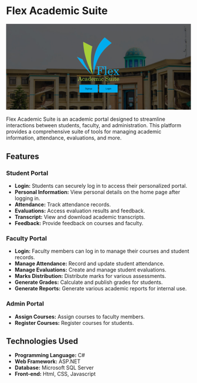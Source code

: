 # Flex Academic Suite

![Flex Academic Suite Logo](Screenshots/Screenshot%20(143).png)

Flex Academic Suite is an academic portal designed to streamline interactions between students, faculty, and administration. This platform provides a comprehensive suite of tools for managing academic information, attendance, evaluations, and more.

## Features

### Student Portal
- **Login:** Students can securely log in to access their personalized portal.
- **Personal Information:** View personal details on the home page after logging in.
- **Attendance:** Track attendance records.
- **Evaluations:** Access evaluation results and feedback.
- **Transcript:** View and download academic transcripts.
- **Feedback:** Provide feedback on courses and faculty.

### Faculty Portal
- **Login:** Faculty members can log in to manage their courses and student records.
- **Manage Attendance:** Record and update student attendance.
- **Manage Evaluations:** Create and manage student evaluations.
- **Marks Distribution:** Distribute marks for various assessments.
- **Generate Grades:** Calculate and publish grades for students.
- **Generate Reports:** Generate various academic reports for internal use.

### Admin Portal
- **Assign Courses:** Assign courses to faculty members.
- **Register Courses:** Register courses for students.

## Technologies Used
- **Programming Language:** C#
- **Web Framework:** ASP.NET
- **Database:** Microsoft SQL Server
- **Front-end:** Html, CSS, Javascript

